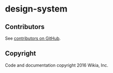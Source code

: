 # design-system

## Contributors
See [contributors on GitHub](https://github.com/Wikia/design-system/graphs/contributors).

## Copyright
Code and documentation copyright 2016 Wikia, Inc.
